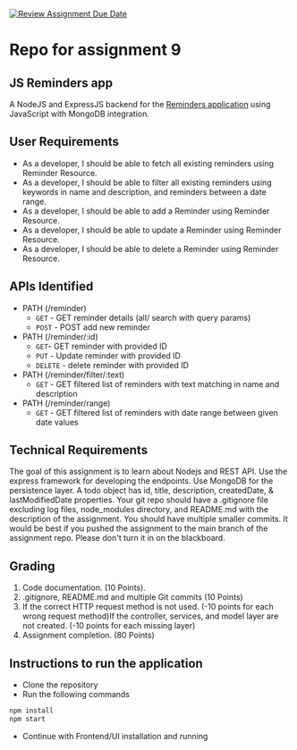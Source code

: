 [![Review Assignment Due Date](https://classroom.github.com/assets/deadline-readme-button-24ddc0f5d75046c5622901739e7c5dd533143b0c8e959d652212380cedb1ea36.svg)](https://classroom.github.com/a/D_Mav-3-)

# Repo for assignment 9

## JS Reminders app

A NodeJS and ExpressJS backend for the [Reminders application](https://github.com/neu-mis-info-6150-summer-2023/assignment-6-AkshatRamanathan) using JavaScript with MongoDB integration.

## User Requirements

- As a developer, I should be able to fetch all existing reminders using Reminder Resource.
- As a developer, I should be able to filter all existing reminders using keywords in name and description, and reminders between a date range.
- As a developer, I should be able to add a Reminder using Reminder Resource.
- As a developer, I should be able to update a Reminder using Reminder Resource.
- As a developer, I should be able to delete a Reminder using Reminder Resource.

## APIs Identified

- PATH (/reminder)
  - `GET` - GET reminder details (all/ search with query params)
  - `POST` - POST add new reminder
- PATH (/reminder/:id)
  - `GET`- GET reminder with provided ID
  - `PUT` - Update reminder with provided ID
  - `DELETE` - delete reminder with provided ID
- PATH (/reminder/filter/:text)
  - `GET` - GET filtered list of reminders with text matching in name and description
- PATH (/reminder/range)
  - `GET` - GET filtered list of reminders with date range between given date values

## Technical Requirements

The goal of this assignment is to learn about Nodejs and REST API.
Use the express framework for developing the endpoints.
Use MongoDB for the persistence layer.
A todo object has id, title, description, createdDate, & lastModifiedDate properties.
Your git repo should have a .gitignore file excluding log files, node_modules directory, and README.md with the description of the assignment. You should have multiple smaller commits. It would be best if you pushed the assignment to the main branch of the assignment repo. Please don't turn it in on the blackboard.

## Grading

1. Code documentation. (10 Points).
2. .gitignore, README.md and multiple Git commits (10 Points)
3. If the correct HTTP request method is not used. (-10 points for each wrong request method)If the controller, services, and model layer are not created. (-10 points for each missing layer)
4. Assignment completion. (80 Points)

## Instructions to run the application

- Clone the repository
- Run the following commands

```bash
npm install
npm start
```

- Continue with Frontend/UI installation and running

